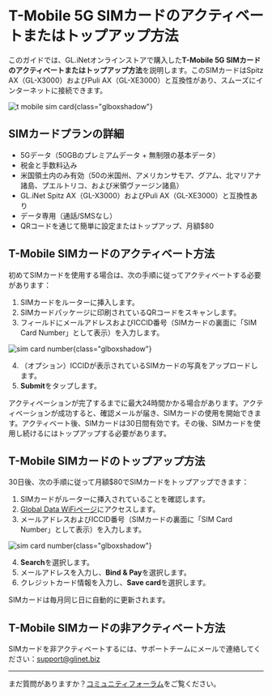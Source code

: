 # T-Mobile 5G SIMカードのアクティベートまたはトップアップ方法

このガイドでは、GL.iNetオンラインストアで購入した**T-Mobile 5G SIMカードのアクティベートまたはトップアップ方法**を説明します。このSIMカードはSpitz AX（GL-X3000）およびPuli AX（GL-XE3000）と互換性があり、スムーズにインターネットに接続できます。

![t mobile sim card](https://static.gl-inet.com/docs/router/en/4/tutorials/activate_top_up_sim_card/t-mobile-sim-card.jpg){class="glboxshadow"}

## SIMカードプランの詳細

* 5Gデータ（50GBのプレミアムデータ + 無制限の基本データ）
* 税金と手数料込み
* 米国領土内のみ有効（50の米国州、アメリカンサモア、グアム、北マリアナ諸島、プエルトリコ、および米領ヴァージン諸島）
* GL.iNet Spitz AX（GL-X3000）およびPuli AX（GL-XE3000）と互換性あり
* データ専用（通話/SMSなし）
* QRコードを通じて簡単に設定またはトップアップ、月額$80

## T-Mobile SIMカードのアクティベート方法

初めてSIMカードを使用する場合は、次の手順に従ってアクティベートする必要があります：

1. SIMカードをルーターに挿入します。
2. SIMカードパッケージに印刷されているQRコードをスキャンします。
3. フィールドにメールアドレスおよびICCID番号（SIMカードの裏面に「SIM Card Number」として表示）を入力します。

![sim card number](https://static.gl-inet.com/docs/router/en/4/tutorials/activate_top_up_sim_card/sim-card-number.jpg){class="glboxshadow"}

4. （オプション）ICCIDが表示されているSIMカードの写真をアップロードします。
5. **Submit**をタップします。

アクティベーションが完了するまでに最大24時間かかる場合があります。アクティベーションが成功すると、確認メールが届き、SIMカードの使用を開始できます。アクティベート後、SIMカードは30日間有効です。その後、SIMカードを使用し続けるにはトップアップする必要があります。

## T-Mobile SIMカードのトップアップ方法

30日後、次の手順に従って月額$80でSIMカードをトップアップできます：

1. SIMカードがルーターに挿入されていることを確認します。
2. [Global Data WiFiページ](https://portal.globaldatawifi.com/binding_iccid)にアクセスします。
3. メールアドレスおよびICCID番号（SIMカードの裏面に「SIM Card Number」として表示）を入力します。

![sim card number](https://static.gl-inet.com/docs/router/en/4/tutorials/activate_top_up_sim_card/sim-card-number.jpg){class="glboxshadow"}

4. **Search**を選択します。
5. メールアドレスを入力し、**Bind & Pay**を選択します。
6. クレジットカード情報を入力し、**Save card**を選択します。

SIMカードは毎月同じ日に自動的に更新されます。

## T-Mobile SIMカードの非アクティベート方法

SIMカードを非アクティベートするには、サポートチームにメールで連絡してください：[support@glinet.biz](mailto:support@glinet.biz)

---

まだ質問がありますか？[コミュニティフォーラム](https://forum.gl-inet.com)をご覧ください。